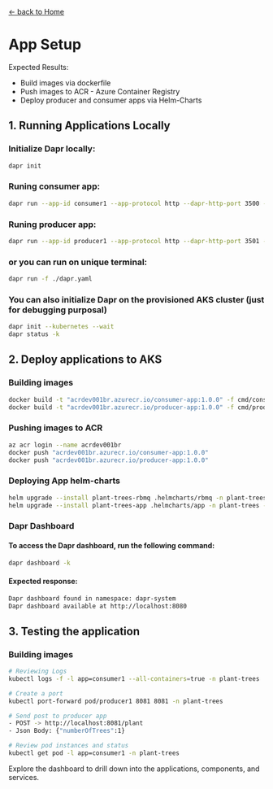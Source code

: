 [<- back to Home](../readme.md)

# App Setup

Expected Results:

- Build images via dockerfile
- Push images to ACR - Azure Container Registry
- Deploy producer and consumer apps via Helm-Charts

## 1. Running Applications Locally

### Initialize Dapr locally:

```sh
dapr init
```

### Runing consumer app:

```sh
dapr run --app-id consumer1 --app-protocol http --dapr-http-port 3500 --app-port 8080  --resources-path .helmcharts/app/templates -- go run ./cmd/consumer
```

### Runing producer app:

```sh
dapr run --app-id producer1 --app-protocol http --dapr-http-port 3501 --resources-path .helmcharts/app/templates -- go run ./cmd/producer
```

### or you can run on unique terminal:

```sh
dapr run -f ./dapr.yaml
```

### You can also initialize Dapr on the provisioned AKS cluster (just for debugging purposal)

```sh
dapr init --kubernetes --wait
dapr status -k
```

## 2. Deploy applications to AKS

### Building images

```sh
docker build -t "acrdev001br.azurecr.io/consumer-app:1.0.0" -f cmd/consumer/dockerfile .
docker build -t "acrdev001br.azurecr.io/producer-app:1.0.0" -f cmd/producer/dockerfile .
```

### Pushing images to ACR

```sh
az acr login --name acrdev001br
docker push "acrdev001br.azurecr.io/consumer-app:1.0.0" 
docker push "acrdev001br.azurecr.io/producer-app:1.0.0" 
```

### Deploying App helm-charts

```sh
helm upgrade --install plant-trees-rbmq .helmcharts/rbmq -n plant-trees --create-namespace
helm upgrade --install plant-trees-app .helmcharts/app -n plant-trees --create-namespace
```

### Dapr Dashboard

#### To access the Dapr dashboard, run the following command:

```sh
dapr dashboard -k
```

#### Expected response:

```sh
Dapr dashboard found in namespace: dapr-system
Dapr dashboard available at http://localhost:8080
```

## 3. Testing the application

### Building images

```sh
# Reviewing Logs
kubectl logs -f -l app=consumer1 --all-containers=true -n plant-trees

# Create a port
kubectl port-forward pod/producer1 8081 8081 -n plant-trees

# Send post to producer app
- POST -> http://localhost:8081/plant
- Json Body: {"numberOfTrees":1}

# Review pod instances and status
kubectl get pod -l app=consumer1 -n plant-trees
```

Explore the dashboard to drill down into the applications, components, and services.
